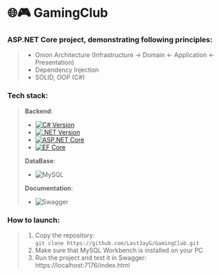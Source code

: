 # 🌐🎮 GamingClub
### ASP.NET Core project, demonstrating following principles:
> - Onion Architecture (Infrastructure -> Domain <- Application <- Presentation)
> - Dependency Injection
> - SOLID, OOP (C#)

### Tech stack:
> **Backend**:
>   - [![C# Version](https://img.shields.io/badge/C%23-11.0-blueviolet?logo=c-sharp)](https://learn.microsoft.com/dotnet/csharp/)
>   - [![.NET Version](https://img.shields.io/badge/.NET-9.0-purple.svg)](https://dotnet.microsoft.com/download)
>   - [![ASP.NET Core](https://img.shields.io/badge/ASP.NET_Core-7.0-blue.svg)](https://dotnet.microsoft.com/apps/aspnet)
>   - [![EF Core](https://img.shields.io/badge/EF_Core-7-purple?logo=entity-framework)](https://learn.microsoft.com/ef/core/) <br>
>
> **DataBase**: <br>
>   - ![MySQL](https://img.shields.io/badge/MySQL-005C84?style=for-the-badge&logo=mysql&logoColor=white) <br>
>
> **Documentation**: <br>
>   - ![Swagger](https://img.shields.io/badge/Swagger-85EA2D?style=for-the-badge&logo=Swagger&logoColor=white)

### How to launch:
> 1. Copy the repository:<br>
>   `git clone https://github.com/LastJayG/GamingClub.git`
> 2. Make sure that MySQL Workbench is installed on your PC
> 3. Run the project and test it in Swagger:<br>
>   https://localhost:7176/index.html 

